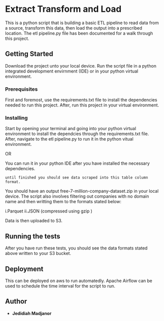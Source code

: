 # Extract Transform and Load

This is a python script that is building a basic ETL pipeline to read data from a source, transform
this data, then load the output into a prescribed location. The etl pipeline.py file has been documented for a walk through this project.

## Getting Started

Download the project unto your local device. Run the script file in a python integrated development envirnment (IDE) or in your python virtual environment.

### Prerequisites

First and foremost, use the requirements.txt file to install the dependencies needed to run this project. After, run this project in your virtual environment.


### Installing
Start by opening your terminal and going into your python virtual environment to install the dependcies through the requirements.txt file. After, navigate to the etl pipeline.py to run it in the python vitual environment.

OR

You can run it in your python IDE after you have installed the necessary dependencies.


```
until finished you should see data scraped into this table column format.
```
You should have an output free-7-million-company-dataset.zip in your local device. The script also involves filtering out companies with no domain name and then writting them to the formats stated below:

i.Parquet
ii.JSON (compressed using gzip )

Data is then uploaded to S3.

## Running the tests

After you have run these tests, you should see the data formats stated above written to your S3 bucket.

## Deployment
This can be deployed on aws to run automatedly. Apache Airflow can be used to schedule the time interval for the script to run.

## Author

* **Jedidiah Madjanor**
